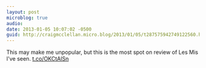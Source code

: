 ```yaml
---
layout: post
microblog: true
audio: 
date: 2013-01-05 10:07:02 -0500
guid: http://craigmcclellan.micro.blog/2013/01/05/t287575942749122560.html
---
```

This may make me unpopular, but this is the most spot on review of Les Mis I've seen.  [t.co/OKCtAlSn](http://t.co/OKCtAlSn)

